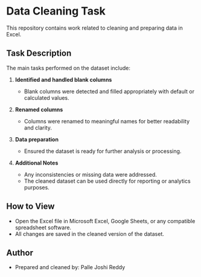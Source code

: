 # Data Cleaning Task

This repository contains work related to cleaning and preparing data in Excel.

## Task Description
The main tasks performed on the dataset include:

1. **Identified and handled blank columns**  
   - Blank columns were detected and filled appropriately with default or calculated values.

2. **Renamed columns**  
   - Columns were renamed to meaningful names for better readability and clarity.

3. **Data preparation**  
   - Ensured the dataset is ready for further analysis or processing.

4. **Additional Notes**  
   - Any inconsistencies or missing data were addressed.
   - The cleaned dataset can be used directly for reporting or analytics purposes.

## How to View
- Open the Excel file in Microsoft Excel, Google Sheets, or any compatible spreadsheet software.
- All changes are saved in the cleaned version of the dataset.

## Author
- Prepared and cleaned by: Palle Joshi Reddy
